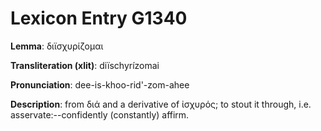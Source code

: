 # Lexicon Entry G1340

**Lemma**: διϊσχυρίζομαι

**Transliteration (xlit)**: diïschyrízomai

**Pronunciation**: dee-is-khoo-rid'-zom-ahee

**Description**:
from διά and a derivative of ἰσχυρός; to stout it through, i.e. asservate:--confidently (constantly) affirm.
